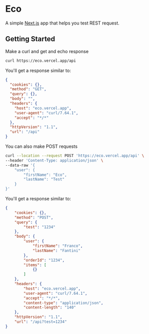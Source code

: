 # Eco
A simple [Next.js](https://nextjs.org/) app that helps you test REST request.

## Getting Started

Make a curl and get and echo response

```bash
curl https://eco.vercel.app/api
```

You'll get a response similar to:
```json
{
  "cookies": {},
  "method": "GET",
  "query": {},
  "body": "",
  "headers": {
    "host": "eco.vercel.app",
    "user-agent": "curl/7.64.1",
    "accept": "*/*"
  },
  "httpVersion": "1.1",
  "url": "/api"
}
```

You can also make POST requests
```bash
curl --location --request POST 'https://eco.vercel.app/api' \
--header 'Content-Type: application/json' \
--data-raw '{
    "user": {
        "firstName": "Eco",
        "lastName": "Test"
    }
}'
```

You'll get a response similar to:
```json
{
    "cookies": {},
    "method": "POST",
    "query": {
        "test": "1234"
    },
    "body": {
        "user": {
            "firstName": "Franco",
            "lastName": "Fantini"
        },
        "orderId": "1234",
        "items": [
            {}
        ]
    },
    "headers": {
        "host": "eco.vercel.app",
        "user-agent": "curl/7.64.1",
        "accept": "*/*",
        "content-type": "application/json",
        "content-length": "140"
    },
    "httpVersion": "1.1",
    "url": "/api?test=1234"
}
```
